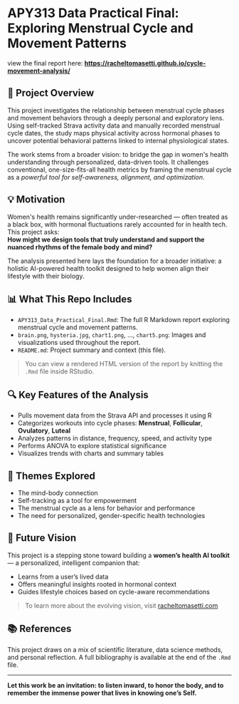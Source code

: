 # APY313 Data Practical Final: Exploring Menstrual Cycle and Movement Patterns

view the final report here: **https://racheltomasetti.github.io/cycle-movement-analysis/**
## 🧠 Project Overview

This project investigates the relationship between menstrual cycle phases and movement behaviors through a deeply personal and exploratory lens. Using self-tracked Strava activity data and manually recorded menstrual cycle dates, the study maps physical activity across hormonal phases to uncover potential behavioral patterns linked to internal physiological states.

The work stems from a broader vision: to bridge the gap in women's health understanding through personalized, data-driven tools. It challenges conventional, one-size-fits-all health metrics by framing the menstrual cycle as a *powerful tool for self-awareness, alignment, and optimization*.

## 💡 Motivation

Women's health remains significantly under-researched — often treated as a black box, with hormonal fluctuations rarely accounted for in health tech. This project asks:  
**How might we design tools that truly understand and support the nuanced rhythms of the female body and mind?**

The analysis presented here lays the foundation for a broader initiative: a holistic AI-powered health toolkit designed to help women align their lifestyle with their biology.

## 📊 What This Repo Includes

- `APY313_Data_Practical_Final.Rmd`: The full R Markdown report exploring menstrual cycle and movement patterns.
- `brain.png`, `hysteria.jpg`, `chart1.png`, ..., `chart5.png`: Images and visualizations used throughout the report.
- `README.md`: Project summary and context (this file).

> You can view a rendered HTML version of the report by knitting the `.Rmd` file inside RStudio.

## 🔍 Key Features of the Analysis

- Pulls movement data from the Strava API and processes it using R
- Categorizes workouts into cycle phases: **Menstrual**, **Follicular**, **Ovulatory**, **Luteal**
- Analyzes patterns in distance, frequency, speed, and activity type
- Performs ANOVA to explore statistical significance
- Visualizes trends with charts and summary tables

## 🧬 Themes Explored

- The mind-body connection  
- Self-tracking as a tool for empowerment  
- The menstrual cycle as a lens for behavior and performance  
- The need for personalized, gender-specific health technologies

## 🚀 Future Vision

This project is a stepping stone toward building a **women’s health AI toolkit** — a personalized, intelligent companion that:

- Learns from a user’s lived data  
- Offers meaningful insights rooted in hormonal context  
- Guides lifestyle choices based on cycle-aware recommendations  

> To learn more about the evolving vision, visit [racheltomasetti.com](https://www.racheltomasetti.com/)

## 📚 References

This project draws on a mix of scientific literature, data science methods, and personal reflection. A full bibliography is available at the end of the `.Rmd` file.

---

**Let this work be an invitation: to listen inward, to honor the body, and to remember the immense power that lives in knowing one’s Self.**

